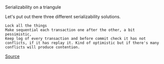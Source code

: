Serializability on a triangule

Let's put out there three different serializability solutions. 

    Lock all the things
    Make sequential each transaction one after the other, a bit pessimistic, 
    Keep log of every transaction and before commit check it has not conflicts, if it has replay it. Kind of optimistic but if there's many conflicts will produce contention.  

[Source](https://www.youtube.com/watch?v=5ZjhNTM8XU8)

[Author]: martin_kleppman.md